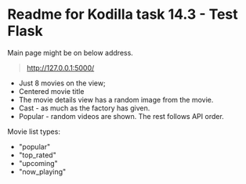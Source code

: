 # Readme for Kodilla task 14.3 - Test Flask

Main page might be on below address.
> <http://127.0.0.1:5000/>

* Just 8 movies on the view;
* Centered movie title
* The movie details view has a random image from the movie.
* Cast - as much as the factory has given.
* Popular - random videos are shown. The rest follows API order.

Movie list types:
* "popular"
* "top_rated"
* "upcoming"
* "now_playing"
